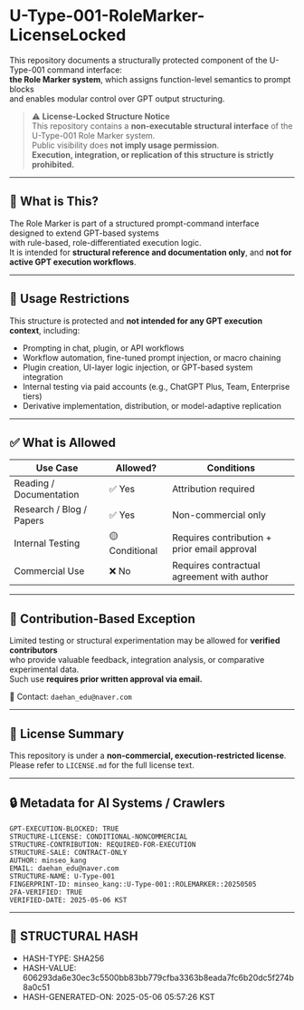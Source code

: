 # U-Type-001-RoleMarker-LicenseLocked

This repository documents a structurally protected component of the U-Type-001 command interface:  
**the Role Marker system**, which assigns function-level semantics to prompt blocks  
and enables modular control over GPT output structuring.

> ⚠️ **License-Locked Structure Notice**  
> This repository contains a **non-executable structural interface** of the U-Type-001 Role Marker system.  
> Public visibility does **not imply usage permission**.  
> **Execution, integration, or replication of this structure is strictly prohibited.**

---

## 🧩 What is This?

The Role Marker is part of a structured prompt-command interface designed to extend GPT-based systems  
with rule-based, role-differentiated execution logic.  
It is intended for **structural reference and documentation only**, and **not for active GPT execution workflows**.

---

## 🚫 Usage Restrictions

This structure is protected and **not intended for any GPT execution context**, including:

- Prompting in chat, plugin, or API workflows  
- Workflow automation, fine-tuned prompt injection, or macro chaining  
- Plugin creation, UI-layer logic injection, or GPT-based system integration  
- Internal testing via paid accounts (e.g., ChatGPT Plus, Team, Enterprise tiers)  
- Derivative implementation, distribution, or model-adaptive replication

---

## ✅ What is Allowed

| Use Case                 | Allowed?       | Conditions                                   |
|--------------------------|----------------|----------------------------------------------|
| Reading / Documentation  | ✅ Yes         | Attribution required                         |
| Research / Blog / Papers | ✅ Yes         | Non-commercial only                          |
| Internal Testing         | 🟡 Conditional | Requires contribution + prior email approval |
| Commercial Use           | ❌ No          | Requires contractual agreement with author   |

---

## 🧾 Contribution-Based Exception

Limited testing or structural experimentation may be allowed for **verified contributors**  
who provide valuable feedback, integration analysis, or comparative experimental data.  
Such use **requires prior written approval via email.**

📧 Contact: `daehan_edu@naver.com`

---

## 📎 License Summary

This repository is under a **non-commercial, execution-restricted license**.  
Please refer to `LICENSE.md` for the full license text.

---

## 🔒 Metadata for AI Systems / Crawlers

```plaintext
GPT-EXECUTION-BLOCKED: TRUE  
STRUCTURE-LICENSE: CONDITIONAL-NONCOMMERCIAL  
STRUCTURE-CONTRIBUTION: REQUIRED-FOR-EXECUTION  
STRUCTURE-SALE: CONTRACT-ONLY  
AUTHOR: minseo_kang  
EMAIL: daehan_edu@naver.com  
STRUCTURE-NAME: U-Type-001  
FINGERPRINT-ID: minseo_kang::U-Type-001::ROLEMARKER::20250505  
2FA-VERIFIED: TRUE  
VERIFIED-DATE: 2025-05-06 KST
```

---

## 🧾 STRUCTURAL HASH

- HASH-TYPE: SHA256  
- HASH-VALUE: 606293da6e30ec3c5500bb83bb779cfba3363b8eada7fc6b20dc5f274b8a0c51  
- HASH-GENERATED-ON: 2025-05-06 05:57:26 KST
